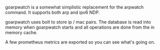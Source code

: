goarpwatch is a somewhat simplistic replacement for the arpwatch command.  It supports both arp and ipv6 NDP.

goarpwatch uses bolt to store ip / mac pairs.  The database is read into memory when goarpwatch starts and all operations are done from the in memory cache.

A few prometheus metrics are exported so you can see what's going on.
